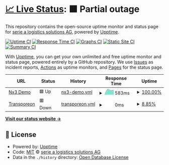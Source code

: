 # [📈 Live Status](https://serie-a-logistics-solutions.github.io/upptime_test): <!--live status--> **🟧 Partial outage**

This repository contains the open-source uptime monitor and status page for [serie a logistics solutions AG](https://www.nx3.io/), powered by [Upptime](https://github.com/upptime/upptime).

[![Uptime CI](https://github.com/serie-a-logistics-solutions/upptime_test/workflows/Uptime%20CI/badge.svg)](https://github.com/serie-a-logistics-solutions/upptime_test/actions?query=workflow%3A%22Uptime+CI%22)
[![Response Time CI](https://github.com/serie-a-logistics-solutions/upptime_test/workflows/Response%20Time%20CI/badge.svg)](https://github.com/serie-a-logistics-solutions/upptime_test/actions?query=workflow%3A%22Response+Time+CI%22)
[![Graphs CI](https://github.com/serie-a-logistics-solutions/upptime_test/workflows/Graphs%20CI/badge.svg)](https://github.com/serie-a-logistics-solutions/upptime_test/actions?query=workflow%3A%22Graphs+CI%22)
[![Static Site CI](https://github.com/serie-a-logistics-solutions/upptime_test/workflows/Static%20Site%20CI/badge.svg)](https://github.com/serie-a-logistics-solutions/upptime_test/actions?query=workflow%3A%22Static+Site+CI%22)
[![Summary CI](https://github.com/serie-a-logistics-solutions/upptime_test/workflows/Summary%20CI/badge.svg)](https://github.com/serie-a-logistics-solutions/upptime_test/actions?query=workflow%3A%22Summary+CI%22)

With [Upptime](https://upptime.js.org), you can get your own unlimited and free uptime monitor and status page, powered entirely by a GitHub repository. We use [Issues](https://github.com/serie-a-logistics-solutions/upptime_test/issues) as incident reports, [Actions](https://github.com/serie-a-logistics-solutions/upptime_test/actions) as uptime monitors, and [Pages](https://serie-a-logistics-solutions.github.io/upptime_test) for the status page.

<!--start: status pages-->
<!-- This summary is generated by Upptime (https://github.com/upptime/upptime) -->
<!-- Do not edit this manually, your changes will be overwritten -->
<!-- prettier-ignore -->
| URL | Status | History | Response Time | Uptime |
| --- | ------ | ------- | ------------- | ------ |
| <img alt="" src="https://icons.duckduckgo.com/ip3/transport.test.nx3.io.ico" height="13"> [Nx3 Demo](https://transport.test.nx3.io/) | 🟩 Up | [nx3-demo.yml](https://github.com/serie-a-logistics-solutions/upptime_test/commits/HEAD/history/nx3-demo.yml) | <details><summary><img alt="Response time graph" src="./graphs/nx3-demo/response-time-week.png" height="20"> 583ms</summary><br><a href="https://serie-a-logistics-solutions.github.io/upptime_test/history/nx3-demo"><img alt="Response time 583" src="https://img.shields.io/endpoint?url=https%3A%2F%2Fraw.githubusercontent.com%2Fserie-a-logistics-solutions%2Fupptime_test%2FHEAD%2Fapi%2Fnx3-demo%2Fresponse-time.json"></a><br><a href="https://serie-a-logistics-solutions.github.io/upptime_test/history/nx3-demo"><img alt="24-hour response time 583" src="https://img.shields.io/endpoint?url=https%3A%2F%2Fraw.githubusercontent.com%2Fserie-a-logistics-solutions%2Fupptime_test%2FHEAD%2Fapi%2Fnx3-demo%2Fresponse-time-day.json"></a><br><a href="https://serie-a-logistics-solutions.github.io/upptime_test/history/nx3-demo"><img alt="7-day response time 583" src="https://img.shields.io/endpoint?url=https%3A%2F%2Fraw.githubusercontent.com%2Fserie-a-logistics-solutions%2Fupptime_test%2FHEAD%2Fapi%2Fnx3-demo%2Fresponse-time-week.json"></a><br><a href="https://serie-a-logistics-solutions.github.io/upptime_test/history/nx3-demo"><img alt="30-day response time 583" src="https://img.shields.io/endpoint?url=https%3A%2F%2Fraw.githubusercontent.com%2Fserie-a-logistics-solutions%2Fupptime_test%2FHEAD%2Fapi%2Fnx3-demo%2Fresponse-time-month.json"></a><br><a href="https://serie-a-logistics-solutions.github.io/upptime_test/history/nx3-demo"><img alt="1-year response time 583" src="https://img.shields.io/endpoint?url=https%3A%2F%2Fraw.githubusercontent.com%2Fserie-a-logistics-solutions%2Fupptime_test%2FHEAD%2Fapi%2Fnx3-demo%2Fresponse-time-year.json"></a></details> | <details><summary><a href="https://serie-a-logistics-solutions.github.io/upptime_test/history/nx3-demo">100.00%</a></summary><a href="https://serie-a-logistics-solutions.github.io/upptime_test/history/nx3-demo"><img alt="All-time uptime 100.00%" src="https://img.shields.io/endpoint?url=https%3A%2F%2Fraw.githubusercontent.com%2Fserie-a-logistics-solutions%2Fupptime_test%2FHEAD%2Fapi%2Fnx3-demo%2Fuptime.json"></a><br><a href="https://serie-a-logistics-solutions.github.io/upptime_test/history/nx3-demo"><img alt="24-hour uptime 100.00%" src="https://img.shields.io/endpoint?url=https%3A%2F%2Fraw.githubusercontent.com%2Fserie-a-logistics-solutions%2Fupptime_test%2FHEAD%2Fapi%2Fnx3-demo%2Fuptime-day.json"></a><br><a href="https://serie-a-logistics-solutions.github.io/upptime_test/history/nx3-demo"><img alt="7-day uptime 100.00%" src="https://img.shields.io/endpoint?url=https%3A%2F%2Fraw.githubusercontent.com%2Fserie-a-logistics-solutions%2Fupptime_test%2FHEAD%2Fapi%2Fnx3-demo%2Fuptime-week.json"></a><br><a href="https://serie-a-logistics-solutions.github.io/upptime_test/history/nx3-demo"><img alt="30-day uptime 100.00%" src="https://img.shields.io/endpoint?url=https%3A%2F%2Fraw.githubusercontent.com%2Fserie-a-logistics-solutions%2Fupptime_test%2FHEAD%2Fapi%2Fnx3-demo%2Fuptime-month.json"></a><br><a href="https://serie-a-logistics-solutions.github.io/upptime_test/history/nx3-demo"><img alt="1-year uptime 100.00%" src="https://img.shields.io/endpoint?url=https%3A%2F%2Fraw.githubusercontent.com%2Fserie-a-logistics-solutions%2Fupptime_test%2FHEAD%2Fapi%2Fnx3-demo%2Fuptime-year.json"></a></details>
| <img alt="" src="https://icons.duckduckgo.com/ip3/nx3-transporeon-production.nxa3.net.ico" height="13"> [Transporeon](http://nx3-transporeon-production.nxa3.net/admin/) | 🟥 Down | [transporeon.yml](https://github.com/serie-a-logistics-solutions/upptime_test/commits/HEAD/history/transporeon.yml) | <details><summary><img alt="Response time graph" src="./graphs/transporeon/response-time-week.png" height="20"> 0ms</summary><br><a href="https://serie-a-logistics-solutions.github.io/upptime_test/history/transporeon"><img alt="Response time 0" src="https://img.shields.io/endpoint?url=https%3A%2F%2Fraw.githubusercontent.com%2Fserie-a-logistics-solutions%2Fupptime_test%2FHEAD%2Fapi%2Ftransporeon%2Fresponse-time.json"></a><br><a href="https://serie-a-logistics-solutions.github.io/upptime_test/history/transporeon"><img alt="24-hour response time 0" src="https://img.shields.io/endpoint?url=https%3A%2F%2Fraw.githubusercontent.com%2Fserie-a-logistics-solutions%2Fupptime_test%2FHEAD%2Fapi%2Ftransporeon%2Fresponse-time-day.json"></a><br><a href="https://serie-a-logistics-solutions.github.io/upptime_test/history/transporeon"><img alt="7-day response time 0" src="https://img.shields.io/endpoint?url=https%3A%2F%2Fraw.githubusercontent.com%2Fserie-a-logistics-solutions%2Fupptime_test%2FHEAD%2Fapi%2Ftransporeon%2Fresponse-time-week.json"></a><br><a href="https://serie-a-logistics-solutions.github.io/upptime_test/history/transporeon"><img alt="30-day response time 0" src="https://img.shields.io/endpoint?url=https%3A%2F%2Fraw.githubusercontent.com%2Fserie-a-logistics-solutions%2Fupptime_test%2FHEAD%2Fapi%2Ftransporeon%2Fresponse-time-month.json"></a><br><a href="https://serie-a-logistics-solutions.github.io/upptime_test/history/transporeon"><img alt="1-year response time 0" src="https://img.shields.io/endpoint?url=https%3A%2F%2Fraw.githubusercontent.com%2Fserie-a-logistics-solutions%2Fupptime_test%2FHEAD%2Fapi%2Ftransporeon%2Fresponse-time-year.json"></a></details> | <details><summary><a href="https://serie-a-logistics-solutions.github.io/upptime_test/history/transporeon">8.85%</a></summary><a href="https://serie-a-logistics-solutions.github.io/upptime_test/history/transporeon"><img alt="All-time uptime 8.85%" src="https://img.shields.io/endpoint?url=https%3A%2F%2Fraw.githubusercontent.com%2Fserie-a-logistics-solutions%2Fupptime_test%2FHEAD%2Fapi%2Ftransporeon%2Fuptime.json"></a><br><a href="https://serie-a-logistics-solutions.github.io/upptime_test/history/transporeon"><img alt="24-hour uptime 8.85%" src="https://img.shields.io/endpoint?url=https%3A%2F%2Fraw.githubusercontent.com%2Fserie-a-logistics-solutions%2Fupptime_test%2FHEAD%2Fapi%2Ftransporeon%2Fuptime-day.json"></a><br><a href="https://serie-a-logistics-solutions.github.io/upptime_test/history/transporeon"><img alt="7-day uptime 8.85%" src="https://img.shields.io/endpoint?url=https%3A%2F%2Fraw.githubusercontent.com%2Fserie-a-logistics-solutions%2Fupptime_test%2FHEAD%2Fapi%2Ftransporeon%2Fuptime-week.json"></a><br><a href="https://serie-a-logistics-solutions.github.io/upptime_test/history/transporeon"><img alt="30-day uptime 8.85%" src="https://img.shields.io/endpoint?url=https%3A%2F%2Fraw.githubusercontent.com%2Fserie-a-logistics-solutions%2Fupptime_test%2FHEAD%2Fapi%2Ftransporeon%2Fuptime-month.json"></a><br><a href="https://serie-a-logistics-solutions.github.io/upptime_test/history/transporeon"><img alt="1-year uptime 8.85%" src="https://img.shields.io/endpoint?url=https%3A%2F%2Fraw.githubusercontent.com%2Fserie-a-logistics-solutions%2Fupptime_test%2FHEAD%2Fapi%2Ftransporeon%2Fuptime-year.json"></a></details>

<!--end: status pages-->

[**Visit our status website →**](https://serie-a-logistics-solutions.github.io/upptime_test)

## 📄 License

- Powered by: [Upptime](https://github.com/upptime/upptime)
- Code: [MIT](./LICENSE) © [serie a logistics solutions AG](https://www.nx3.io/)
- Data in the `./history` directory: [Open Database License](https://opendatacommons.org/licenses/odbl/1-0/)

